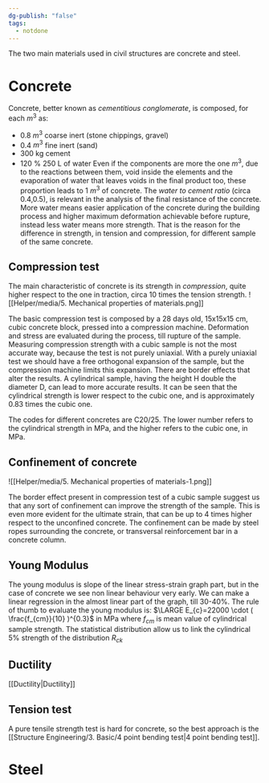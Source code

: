```yaml
---
dg-publish: "false"
tags:
  - notdone
---
```

The two main materials used in civil structures are concrete and steel.
# Concrete
Concrete, better known as *cementitious conglomerate*, is composed, for each $m^3$ as:
- 0.8 $m^3$ coarse inert (stone chippings, gravel)
- 0.4 $m^3$ fine inert (sand)
- 300 kg cement
- 120 % 250 L of water
Even if the components are more the one $m^3$, due to the reactions between them, void inside the elements and the evaporation of water that leaves voids in the final product too, these proportion leads to 1 $m^3$ of concrete.
The *water to cement ratio* (circa 0.4,0.5), is relevant in the analysis of the final resistance of the concrete. More water means easier application of the concrete during the building process and higher maximum deformation achievable before rupture, instead less water means more strength. 
That is the reason for the difference in strength, in tension and compression, for different sample of the same concrete. 
## Compression test
The main characteristic of concrete is its strength in *compression*, quite higher respect to the one in traction, circa 10 times the tension strength. 
![[Helper/media/5. Mechanical properties of materials.png]]

The basic compression test is composed by a 28 days old, 15x15x15 cm, cubic concrete block, pressed into a compression machine. Deformation and stress are evaluated during the process, till rupture of the sample.
Measuring compression strength with a cubic sample is not the most accurate way, because the test is not purely uniaxial. With a purely uniaxial test we should have a free orthogonal expansion of the sample, but the compression machine limits this expansion. There are border effects that alter the results.
A cylindrical sample, having the height H double the diameter D, can lead to more accurate results. 
It can be seen that the cylindrical strength is lower respect to the cubic one, and is approximately 0.83 times the cubic one. 

The codes for different concretes are C20/25. The lower number refers to the cylindrical strength in MPa, and the higher refers to the cubic one, in MPa.

## Confinement of concrete

![[Helper/media/5. Mechanical properties of materials-1.png]]

The border effect present in compression test of a cubic sample suggest us that any sort of confinement can improve the strength of the sample. This is even more evident for the ultimate strain, that can be up to 4 times higher respect to the unconfined concrete. The confinement can be made by steel ropes surrounding the concrete, or transversal reinforcement bar in a concrete column. 
## Young Modulus
The young modulus is slope of the linear stress-strain graph part, but in the case of concrete we see non linear behaviour very early. We can make a linear regression in the almost linear part of the graph, till 30-40%. 
The rule of thumb to evaluate the young modulus is:
$\LARGE E_{c}=22000 \cdot ( \frac{f_{cm}}{10} )^{0.3}$ in MPa
where $f_{cm}$ is mean value of cylindrical sample strength.
The statistical distribution allow us to link the cylindrical 5% strength of the distribution $R_{ck}$
## Ductility 
[[Ductility|Ductility]] 
## Tension test
A pure tensile strength test is hard for concrete, so the best approach is the [[Structure Engineering/3. Basic/4 point bending test|4 point bending test]]. 

# Steel
